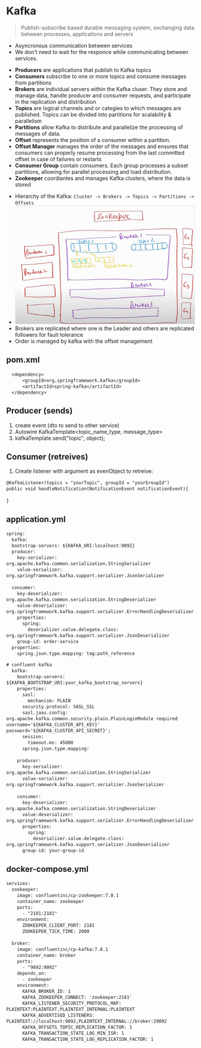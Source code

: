 # Kafka
> Publish-subscribe based durable messaging system, exchanging data between processes, applications and servers
* Asyncronous communication between services
* We don't need to wait for the responce while communicating between services.

- **Producers** are applications that publish to Kafka topics
- **Consumers** subscribe to one or more topics and consume messages from partitions
- **Brokers** are individual servers within the Kafka cluser. They store and manage data, handle producer and consumer requests, and participate in the replication and distribution 
- **Topics** are logical channels and or categies to which messages are published. Topics can be divided into partitions for scalability & parallelism
- **Partitions** allow Kafka to distribute and parallelize the processing of messages of data.
- **Offset** represents the position of a consumer within a partition. 
- **Offset Manager** manages the order of the messages and ensures that consumers can properly resume processing from the last committed offset in case of failures or restarts
- **Consumer Group** contain consumers. Each group processes a subset partitions, allowing for parallel processing and load distribution.
- **Zookeeper** coordiantes and manages Kafka clusters, where the data is stored

* Hierarchy of the Kafka: `Cluster -> Brokers -> Topics -> Partitions -> Offsets`
* ![alt text](./static/kafka.png)
* Brokers are replicated where one is the Leader and others are replicated followers for fault tolerance
* Order is managed by kafka with the offset management

## pom.xml
```
  <dependency>
      <groupId>org.springframework.kafka</groupId>
      <artifactId>spring-kafka</artifactId>
  </dependency>
```
## Producer (sends)
1. create event (dto to send to other service)
2. Autowire KafkaTemplate<topic_name_type, message_type>
3. kafkaTemplate.send("topic", object);
## Consumer (retreives)
1. Create listener with argument as evenObject to retreive:
```
@KafkaListener(topics = "yourTopic", groupId = "yourGroupId")
public void handleNotification(NotificationEvent notificationEvent){
    
}
```
## application.yml
```
spring:
  kafka:
  bootstrap-servers: ${KAFKA_URI:localhost:9092}
  producer:
    key-serializer: org.apache.kafka.common.serialization.StringSerializer
    value-serializer: org.springframework.kafka.support.serializer.JsonSerializer

  consumer:
    key-deserializer: org.apache.kafka.common.serialization.StringDeserializer
    value-deserializer: org.springframework.kafka.support.serializer.ErrorHandlingDeserializer
    properties:
      spring:
        deserializer.value.delegate.class: org.springframework.kafka.support.serializer.JsonDeserializer
    group-id: order-service
  properties:
    spring.json.type.mapping: tag:path_reference
```
```
# confluent kafka
  kafka:
    bootstrap-servers: ${KAFKA_BOOTSTRAP_URI:your_kafka_bootstrap_servers}
    properties:
      sasl:
        mechanism: PLAIN
      security.protocol: SASL_SSL
      sasl.jaas.config: org.apache.kafka.common.security.plain.PlainLoginModule required username='${KAFKA_CLUSTER_API_KEY}' password='${KAFKA_CLUSTER_API_SECRET}';
      session:
        timeout.ms: 45000
      spring.json.type.mapping:

    producer:
      key-serializer: org.apache.kafka.common.serialization.StringSerializer
      value-serializer: org.springframework.kafka.support.serializer.JsonSerializer

    consumer:
      key-deserializer: org.apache.kafka.common.serialization.StringDeserializer
      value-deserializer: org.springframework.kafka.support.serializer.ErrorHandlingDeserializer
      properties:
        spring:
          deserializer.value.delegate.class: org.springframework.kafka.support.serializer.JsonDeserializer
      group-id: your-group-id
```
## docker-compose.yml
```
services:
  zookeeper:
    image: confluentinc/cp-zookeeper:7.0.1
    container_name: zookeeper
    ports:
      - "2181:2181"
    environment:
      ZOOKEEPER_CLIENT_PORT: 2181
      ZOOKEEPER_TICK_TIME: 2000
      
  broker:
    image: confluentinc/cp-kafka:7.0.1
    container_name: broker
    ports:
      - "9092:9092"
    depends_on:
      - zookeeper
    environment:
      KAFKA_BROKER_ID: 1
      KAFKA_ZOOKEEPER_CONNECT: 'zookeeper:2181'
      KAFKA_LISTENER_SECURITY_PROTOCOL_MAP: PLAINTEXT:PLAINTEXT,PLAINTEXT_INTERNAL:PLAINTEXT
      KAFKA_ADVERTISED_LISTENERS: PLAINTEXT://localhost:9092,PLAINTEXT_INTERNAL://broker:29092
      KAFKA_OFFSETS_TOPIC_REPLICATION_FACTOR: 1
      KAFKA_TRANSACTION_STATE_LOG_MIN_ISR: 1
      KAFKA_TRANSACTION_STATE_LOG_REPLICATION_FACTOR: 1
```